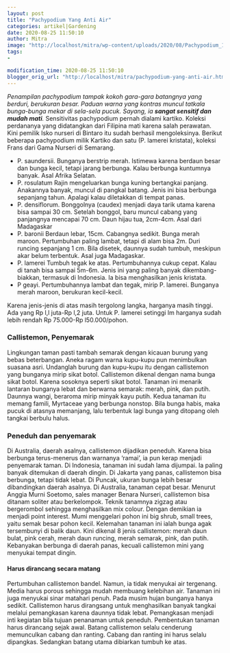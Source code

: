 ```yaml
---
layout: post
title: "Pachypodium Yang Anti Air"
categories: artikel|Gardening
date: 2020-08-25 11:50:10
author: Mitra
image: "http://localhost/mitra/wp-content/uploads/2020/08/Pachypodium_1200x800.jpg"
tags:
- 

modification_time: 2020-08-25 11:50:10
blogger_orig_url: "http://localhost/mitra/pachypodium-yang-anti-air.html"
---
```


<em>Penampilan pachypodium tampak kokoh gara-gara batangnya yang berduri, berukuran besar. Paduan warna yang kontras muncul tatkala bunga-bunga mekar di sela-sela pucuk. Sayang, ia <strong>sangat sensitif dan mudah mati</strong>.</em>
Sensitivitas pachypodium pernah dialami kartiko. Koleksi perdananya yang didatangkan dari Filipina mati karena salah perawatan. Kini pemilik Isko nurseri di Bintaro itu sudah berhasil mengoleksinya. Berikut beberapa pachypodium milik Kartiko dan satu (P. lamerei kristata), koleksi Frans dari Gama Nurseri di Semarang.
<ul>
 	<li>P. saundersii.
Bunganya berstrip merah. Istimewa karena berdaun besar dan bunga kecil, tetapi jarang berbunga. Kalau berbunga kuntumnya banyak. Asal Afrika Selatan.</li>
 	<li>P. rosulatum
Rajin mengeluarkan bunga kuning bertangkai panjang. Anakannya banyak, muncul di pangkal batang. Jenis ini bisa berbunga sepanjang tahun. Apalagi kalau diletakkan di tempat panas.</li>
 	<li>P. densiflorum.
Bonggolnya (caudex) menjadi daya tarik utama karena bisa sampai 30 cm. Setelah bonggol, baru muncul cabang yang panjangnya mencapai 70 cm. Daun hijau tua, 2cm-4cm. Asal dari Madagaskar</li>
 	<li>P. baronii
Berdaun lebar, 15cm. Cabangnya sedikit. Bunga merah maroon. Pertumbuhan paling lambat, tetapi di alam bisa 2m. Duri runcing sepanjang 1 cm. Bila disetek, daunnya sudah tumbuh, meskipun akar belum terbentuk. Asal juga Madagaskar.</li>
 	<li>P. lamerei
Tumbuh tegak ke atas. Pertumbuhannya cukup cepat. Kalau di tanah bisa sampai 5m-6m. Jenis ini yang paling banyak dikembang-biakkan, termasuk di Indonesia. Ia bisa menghasilkan jenis kristata.</li>
 	<li>P geayi.
Pertumbuhannya lambat dan tegak, mirip P. lamerei. Bunganya merah maroon, berukuran kecil-kecil.</li>
</ul>
Karena jenis-jenis di atas masih tergolong langka, harganya masih tinggi. Ada yang Rp l,l juta-Rp l,2 juta. Untuk P. lamerei setinggi lm harganya sudah lebih rendah Rp 75.000-Rp l50.000/pohon.
&nbsp;
<h3>Callistemon, Penyemarak</h3>
Lingkungan taman pasti tambah semarak dengan kicauan burung yang bebas beterbangan. Aneka ragam warna kupu-kupu pun menimbulkan suasana asri. Undanglah burung dan kupu-kupu itu dengan callistemon yang bunganya mirip sikat botol.
Callistemon dikenal dengan nama bunga sikat botol. Karena sosoknya seperti sikat botol. Tanaman ini menarik lantaran bunganya lebat dan berwarna semarak: merah, pink, dan putih. Daunnya wangi, beraroma mirip minyak kayu putih. Kedua tanaman itu memang famili, Myrtaceae yang berbunga nonstop. Bila bunga habis, maka pucuk di atasnya memanjang, lalu terbentuk lagi bunga yang ditopang oleh tangkai berbulu halus.
<h3>Peneduh dan penyemarak</h3>
Di Australia, daerah asalnya, callistemon dijadikan peneduh. Karena bisa berbunga terus-menerus dan warnanya ‘ramai’, ia pun kerap menjadi penyemarak taman. Di Indonesia, tanaman ini sudah lama dijumpai. Ia paling banyak ditemukan di daerah dingin. Di Jakarta yang panas, callistemon bisa berbunga, tetapi tidak lebat. Di Puncak, ukuran bunga lebih besar dibandingkan daerah asalnya. Di Australia, tanaman cepat besar.
Menurut Anggia Murni Soetomo, sales manager Benara Nurseri, callistemon bisa ditanam soliter atau berkelompok. Teknik tanamnya zigzag atau bergerombol sehingga menghasilkan mix colour. Dengan demikian ia menjadi point interest. Mumi menggelari pohon ini big shrub, small trees, yaitu semak besar pohon kecil. Kelemahan tanaman ini ialah bunga agak tersembunyi di balik daun.
Kini dikenal 8 jenis callistemon: merah daun bulat, pink cerah, merah daun runcing, merah semarak, pink, dan putih. Kebanyakan berbunga di daerah panas, kecuali callistemon mini yang menyukai tempat dingin.
<h4>Harus dirancang secara matang</h4>
Pertumbuhan callistemon bandel. Namun, ia tidak menyukai air tergenang. Media harus porous sehingga mudah membuang kelebihan air. Tanaman ini juga menyukai sinar matahari penuh. Pada musim hujan bunganya hanya sedikit.
Callistemon harus dirangsang untuk menghasilkan banyak tangkai melalui pemangkasan karena daunnya tidak lebat.
Pemangkasan menjadi inti kegiatan bila tujuan penanaman untuk peneduh. Pembentukan tanaman harus dirancang sejak awal. Batang callistemon selalu cenderung memunculkan cabang dan ranting. Cabang dan ranting ini harus selalu dipangkas. Sedangkan batang utama dibiarkan tumbuh ke atas.
